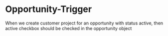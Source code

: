 # Opportunity-Trigger

When we create customer project for an opportunity with status active, then active checkbox should be checked in the opportunity object
